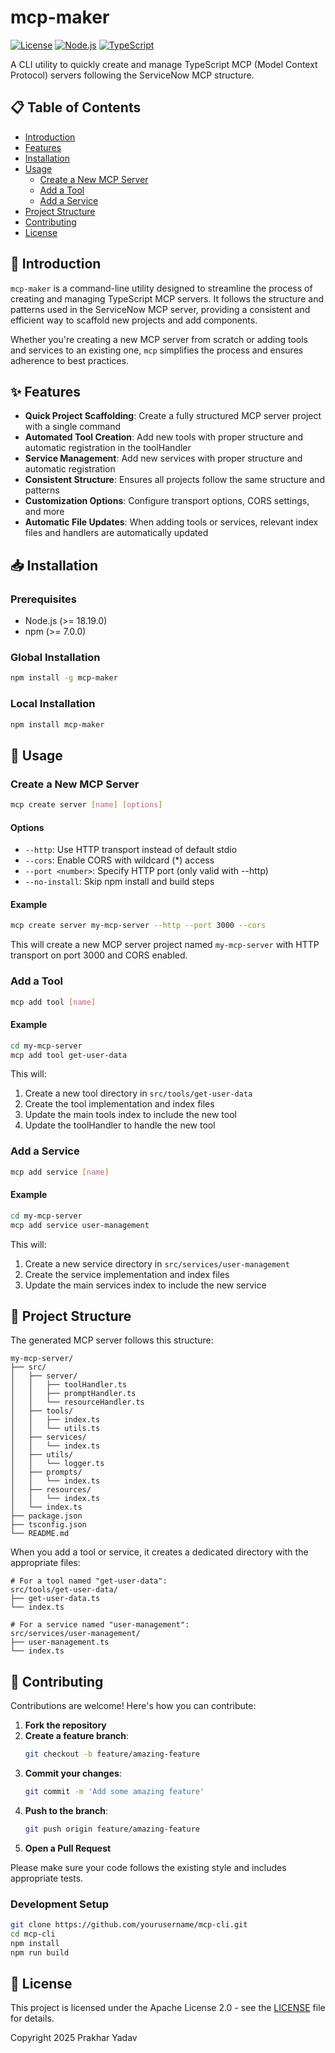 # mcp-maker

[![License](https://img.shields.io/badge/License-Apache%202.0-blue.svg)](LICENSE)
[![Node.js](https://img.shields.io/badge/node-%3E%3D18.19.0-brightgreen.svg)](https://nodejs.org/)
[![TypeScript](https://img.shields.io/badge/TypeScript-%5E5.3.3-blue.svg)](https://www.typescriptlang.org/)

A CLI utility to quickly create and manage TypeScript MCP (Model Context Protocol) servers following the ServiceNow MCP structure.

## 📋 Table of Contents

- [Introduction](#introduction)
- [Features](#features)
- [Installation](#installation)
- [Usage](#usage)
  - [Create a New MCP Server](#create-a-new-mcp-server)
  - [Add a Tool](#add-a-tool)
  - [Add a Service](#add-a-service)
- [Project Structure](#project-structure)
- [Contributing](#contributing)
- [License](#license)

## 🚀 Introduction

`mcp-maker` is a command-line utility designed to streamline the process of creating and managing TypeScript MCP servers. It follows the structure and patterns used in the ServiceNow MCP server, providing a consistent and efficient way to scaffold new projects and add components.

Whether you're creating a new MCP server from scratch or adding tools and services to an existing one, `mcp` simplifies the process and ensures adherence to best practices.

## ✨ Features

- **Quick Project Scaffolding**: Create a fully structured MCP server project with a single command
- **Automated Tool Creation**: Add new tools with proper structure and automatic registration in the toolHandler
- **Service Management**: Add new services with proper structure and automatic registration
- **Consistent Structure**: Ensures all projects follow the same structure and patterns
- **Customization Options**: Configure transport options, CORS settings, and more
- **Automatic File Updates**: When adding tools or services, relevant index files and handlers are automatically updated

## 📥 Installation

### Prerequisites

- Node.js (>= 18.19.0)
- npm (>= 7.0.0)

### Global Installation

```bash
npm install -g mcp-maker
```

### Local Installation

```bash
npm install mcp-maker
```

## 🔧 Usage

### Create a New MCP Server

```bash
mcp create server [name] [options]
```

#### Options

- `--http`: Use HTTP transport instead of default stdio
- `--cors`: Enable CORS with wildcard (*) access
- `--port <number>`: Specify HTTP port (only valid with --http)
- `--no-install`: Skip npm install and build steps

#### Example

```bash
mcp create server my-mcp-server --http --port 3000 --cors
```

This will create a new MCP server project named `my-mcp-server` with HTTP transport on port 3000 and CORS enabled.

### Add a Tool

```bash
mcp add tool [name]
```

#### Example

```bash
cd my-mcp-server
mcp add tool get-user-data
```

This will:
1. Create a new tool directory in `src/tools/get-user-data`
2. Create the tool implementation and index files
3. Update the main tools index to include the new tool
4. Update the toolHandler to handle the new tool

### Add a Service

```bash
mcp add service [name]
```

#### Example

```bash
cd my-mcp-server
mcp add service user-management
```

This will:
1. Create a new service directory in `src/services/user-management`
2. Create the service implementation and index files
3. Update the main services index to include the new service

## 📁 Project Structure

The generated MCP server follows this structure:

```
my-mcp-server/
├── src/
│   ├── server/
│   │   ├── toolHandler.ts
│   │   ├── promptHandler.ts
│   │   └── resourceHandler.ts
│   ├── tools/
│   │   ├── index.ts
│   │   └── utils.ts
│   ├── services/
│   │   └── index.ts
│   ├── utils/
│   │   └── logger.ts
│   ├── prompts/
│   │   └── index.ts
│   ├── resources/
│   │   └── index.ts
│   └── index.ts
├── package.json
├── tsconfig.json
└── README.md
```

When you add a tool or service, it creates a dedicated directory with the appropriate files:

```
# For a tool named "get-user-data":
src/tools/get-user-data/
├── get-user-data.ts
└── index.ts

# For a service named "user-management":
src/services/user-management/
├── user-management.ts
└── index.ts
```

## 👥 Contributing

Contributions are welcome! Here's how you can contribute:

1. **Fork the repository**
2. **Create a feature branch**:
   ```bash
   git checkout -b feature/amazing-feature
   ```
3. **Commit your changes**:
   ```bash
   git commit -m 'Add some amazing feature'
   ```
4. **Push to the branch**:
   ```bash
   git push origin feature/amazing-feature
   ```
5. **Open a Pull Request**

Please make sure your code follows the existing style and includes appropriate tests.

### Development Setup

```bash
git clone https://github.com/yourusername/mcp-cli.git
cd mcp-cli
npm install
npm run build
```

## 📄 License

This project is licensed under the Apache License 2.0 - see the [LICENSE](LICENSE) file for details.

Copyright 2025 Prakhar Yadav